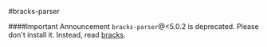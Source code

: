 #bracks-parser

####Important Announcement
`bracks-parser`@<5.0.2 is deprecated. Please don't install it. Instead, read [bracks](https://github.com/mawni/nodejs-bracks).

